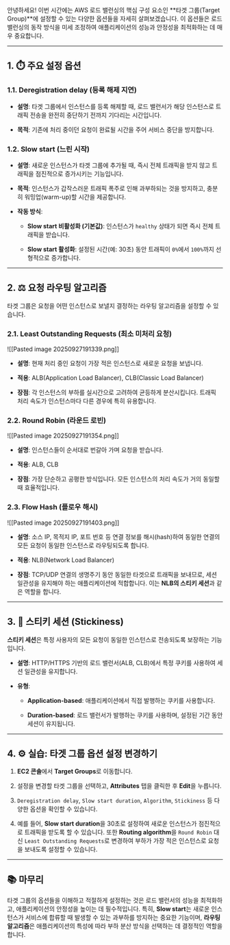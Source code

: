 
안녕하세요! 이번 시간에는 AWS 로드 밸런싱의 핵심 구성 요소인 **타겟 그룹(Target Group)**에 설정할 수 있는 다양한 옵션들을 자세히 살펴보겠습니다. 이 옵션들은 로드 밸런싱의 동작 방식을 미세 조정하여 애플리케이션의 성능과 안정성을 최적화하는 데 매우 중요합니다.

---

## 1. ⏱️ 주요 설정 옵션

### **1.1. Deregistration delay (등록 해제 지연)**

- **설명**: 타겟 그룹에서 인스턴스를 등록 해제할 때, 로드 밸런서가 해당 인스턴스로 트래픽 전송을 완전히 중단하기 전까지 기다리는 시간입니다.
    
- **목적**: 기존에 처리 중이던 요청이 완료될 시간을 주어 서비스 중단을 방지합니다.
    

### **1.2. Slow start (느린 시작)**

- **설명**: 새로운 인스턴스가 타겟 그룹에 추가될 때, 즉시 전체 트래픽을 받지 않고 트래픽을 점진적으로 증가시키는 기능입니다.
    
- **목적**: 인스턴스가 갑작스러운 트래픽 폭주로 인해 과부하되는 것을 방지하고, 충분히 워밍업(warm-up)할 시간을 제공합니다.
    
- **작동 방식**:
    
    - **Slow start 비활성화 (기본값)**: 인스턴스가 `healthy` 상태가 되면 즉시 전체 트래픽을 받습니다.
        
    - **Slow start 활성화**: 설정된 시간(예: 30초) 동안 트래픽이 `0%`에서 `100%`까지 선형적으로 증가합니다.
  

---

## 2. ⚖️ 요청 라우팅 알고리즘

타겟 그룹은 요청을 어떤 인스턴스로 보낼지 결정하는 라우팅 알고리즘을 설정할 수 있습니다.

### **2.1. Least Outstanding Requests (최소 미처리 요청)**


![[Pasted image 20250927191339.png]]

- **설명**: 현재 처리 중인 요청이 가장 적은 인스턴스로 새로운 요청을 보냅니다.
    
- **적용**: ALB(Application Load Balancer), CLB(Classic Load Balancer)
    
- **장점**: 각 인스턴스의 부하를 실시간으로 고려하여 균등하게 분산시킵니다. 트래픽 처리 속도가 인스턴스마다 다른 경우에 특히 유용합니다.

### **2.2. Round Robin (라운드 로빈)**

![[Pasted image 20250927191354.png]]

- **설명**: 인스턴스들이 순서대로 번갈아 가며 요청을 받습니다.
    
- **적용**: ALB, CLB
    
- **장점**: 가장 단순하고 공평한 방식입니다. 모든 인스턴스의 처리 속도가 거의 동일할 때 효율적입니다.

### **2.3. Flow Hash (플로우 해시)**

![[Pasted image 20250927191403.png]]

- **설명**: 소스 IP, 목적지 IP, 포트 번호 등 연결 정보를 해시(hash)하여 동일한 연결의 모든 요청이 동일한 인스턴스로 라우팅되도록 합니다.
    
- **적용**: NLB(Network Load Balancer)
    
- **장점**: TCP/UDP 연결의 생명주기 동안 동일한 타겟으로 트래픽을 보내므로, 세션 일관성을 유지해야 하는 애플리케이션에 적합합니다. 이는 **NLB의 스티키 세션**과 같은 역할을 합니다.


---

## 3. 🍪 스티키 세션 (Stickiness)

**스티키 세션**은 특정 사용자의 모든 요청이 동일한 인스턴스로 전송되도록 보장하는 기능입니다.

- **설명**: HTTP/HTTPS 기반의 로드 밸런서(ALB, CLB)에서 특정 쿠키를 사용하여 세션 일관성을 유지합니다.
    
- **유형**:
    
    - **Application-based**: 애플리케이션에서 직접 발행하는 쿠키를 사용합니다.
        
    - **Duration-based**: 로드 밸런서가 발행하는 쿠키를 사용하며, 설정된 기간 동안 세션이 유지됩니다.

---

## 4. ⚙️ 실습: 타겟 그룹 옵션 설정 변경하기

1. **EC2 콘솔**에서 **Target Groups**로 이동합니다.
    
2. 설정을 변경할 타겟 그룹을 선택하고, **Attributes** 탭을 클릭한 후 **Edit**을 누릅니다.
    
3. `Deregistration delay`, `Slow start duration`, `Algorithm`, `Stickiness` 등 다양한 옵션을 확인할 수 있습니다.
    
4. 예를 들어, **Slow start duration**을 30초로 설정하여 새로운 인스턴스가 점진적으로 트래픽을 받도록 할 수 있습니다. 또한 **Routing algorithm**을 `Round Robin` 대신 `Least Outstanding Requests`로 변경하여 부하가 가장 적은 인스턴스로 요청을 보내도록 설정할 수 있습니다.
    

---

## 📚 마무리

타겟 그룹의 옵션들을 이해하고 적절하게 설정하는 것은 로드 밸런서의 성능을 최적화하고, 애플리케이션의 안정성을 높이는 데 필수적입니다. 특히, **Slow start**는 새로운 인스턴스가 서비스에 합류할 때 발생할 수 있는 과부하를 방지하는 중요한 기능이며, **라우팅 알고리즘**은 애플리케이션의 특성에 따라 부하 분산 방식을 선택하는 데 결정적인 역할을 합니다.